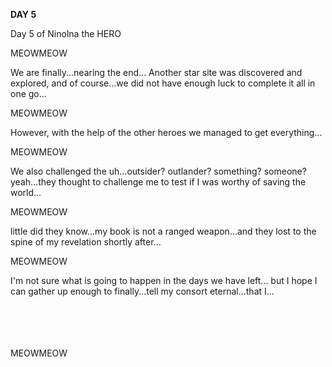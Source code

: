 <!-- title: Ina's Journal Entry: Day 5 -->

**DAY 5**

Day 5 of Ninolna the HERO

MEOWMEOW

We are finally...nearing the end... Another star site was discovered and explored, and of course...we did not have enough luck to complete it all in one go...

MEOWMEOW

However, with the help of the other heroes we managed to get everything...

MEOWMEOW

We also challenged the uh...outsider? outlander? something? someone? yeah...they thought to challenge me to test if I was worthy of saving the world...

MEOWMEOW

little did they know...my book is not a ranged weapon...and they lost to the spine of my revelation shortly after...

MEOWMEOW

I'm not sure what is going to happen in the days we have left... but I hope I can gather up enough to finally...tell my consort eternal...that I...

\
\
\
\
MEOWMEOW
